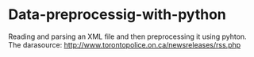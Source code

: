 # Data-preprocessig-with-python
Reading and parsing an XML file and then preprocessing it using pyhton. The darasource: http://www.torontopolice.on.ca/newsreleases/rss.php
